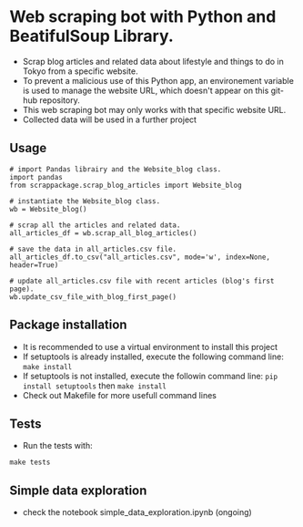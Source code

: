 # Web scraping bot with Python and BeatifulSoup Library.
- Scrap blog articles and related data about lifestyle and things to do in Tokyo from a specific website.
- To prevent a malicious use of this Python app, an environement variable is used to manage the website URL, which doesn't appear on this git-hub repository.
- This web scraping bot may only works with that specific website URL.
- Collected data will be used in a further project

## Usage
```
# import Pandas librairy and the Website_blog class.
import pandas
from scrappackage.scrap_blog_articles import Website_blog

# instantiate the Website_blog class.
wb = Website_blog()

# scrap all the articles and related data.
all_articles_df = wb.scrap_all_blog_articles()

# save the data in all_articles.csv file.
all_articles_df.to_csv("all_articles.csv", mode='w', index=None, header=True)

# update all_articles.csv file with recent articles (blog's first page).
wb.update_csv_file_with_blog_first_page()
```

## Package installation
- It is recommended to use a virtual environment to install this project
- If setuptools is already installed, execute the following command line: ```make install```
- If setuptools is not installed, execute the followin command line: ```pip install setuptools``` then ```make install```
- Check out Makefile for more usefull command lines

## Tests
- Run the tests with:
```
make tests
```

## Simple data exploration
- check the notebook simple_data_exploration.ipynb (ongoing)
